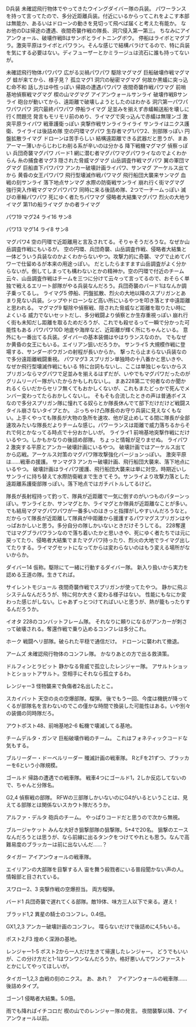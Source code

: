 D兵装
未確認飛行物体でやってきたウイングダイバー隊の兵装。
パワーランスを持って言ってたので、多分近距離兵装。付近にいるからってこれをよこす本部は無能か、あるいはドローンの動きを見切って飛べば届くと考えた有能か。
なお他のDは帰途の遭遇、夜間奇襲作戦の隊長、洞穴侵入第一第三。
ちなみにアイアンウォール、破壊作戦Bはサンボとライトニングボウ。
停船はライボとマグブラ。激突平原はライボとパワラン。そんな感じで結構バラけてるので、特に兵装を気にする必要はない。ディフューザーとかミラージュは流石に誰も持ってないが。

未確認飛行物体パワパワ
広がる災禍パワパワ
駆除マグマグ
巨船破壊作戦マグマグ
    蛙が来てから、様子見？
孤立マグ1
洞穴の秘密マグマグ
    何故か黒蟻に突っ込む命不和
    話し方は中性っぽい
帰路の遭遇パワパワ
夜間奇襲作戦パワマグ
前哨基地偵察戦マグマグ
楔の山マグマグ
アイアンウォールサンライ
破壊作戦Bサンライ
    砲台が動いてから、遠距離で破壊しようとしたのはわかる
洞穴第一パワパワパワパワ
洞穴最終パワパワ
停船ライマグ
    足並みを揃えず赤蟻輸送船を壊しに行く問題児
    発言もモリモリ前のめり、ライマグで突っ込んで赤蟻は無理ンゴ
激突平原ライパワ
    戦車護衛っぽい
突撃作戦サンライライライ
    サンライはニクス護衛、ライライは後詰め隊
空の円環マグパワ
生存者マグ1パワ2、別部隊っぽい
円盤拡散ライマグ
    ドローンは苦手らしい
    結構遠距離できる武器だと思うが、まあアーマー薄いからじわじわ削る系が辛いのは分かる
降下戦機マグマグ
    偵察っぽい
兵団奇襲マグパワ
    バード1
網に潜む者マグパワマグパワライなのでよくわからん
糸の捕食者マグ3
隠された脅威マグマグ
山岳調査作戦マグパワ
翼の軍団マグマグ
巨船直下パワパワ
アンカー破壊計画ライパワ、サンマグ
    アーケルス出てから
黄昏の女王パワパワ
飛行型壊滅作戦パワマグ
飛行船団大襲来サンマグ
血戦の刻サンライ
落下地点サンマグ
水際の防衛戦サンライ
崩れ行く街マグマグ
強行突入作戦マグマグパワパワ
    同時に来る後詰め隊、2つで一チームっぽい
滅びの車輪パワパワ
死にゆく者たちパワマグ
侵略者大結集マグパワ
烈火の大地ライマグ
第11の船ライマグ
かの者ライマグ

パワ19
マグ24
ライ16
サン8

パワ13
マグ14
ライ8
サン8



マグパワ4
    空の円環で近距離用と言及されてる。そりゃそうだろうな。なぜか山岳調査作戦にもいるが。
    空の円環、兵団奇襲、山岳調査作戦、侵略者大結集と一体どういう兵装なのかよくわからないやつ。攻撃力的に奇襲、マグで止めてパワーで仕留めるが本来の用途っぽい。
    だとしたらますます山岳調査がよく分からないが。倒してしまっても構わないとかの精神か。空の円環で付近のチーム云々、山岳調査作戦はチームを三つに分けて云々って言ってるので、おそらく単独で戦えるエリート部隊がやる兵装なんだろう。兵団奇襲のバード1はなんか調子乗ってるし。
ライマグ5
    停船、円盤拡散、烈火の大地以降のスプリガンとあまり見ない兵装。シップやドローンなど高い所にいるやつを叩き落とす中遠距離と思われる。
マグマグ9
    駆除や偵察戦、隠された脅威など距離を取りたい時によくいる
    威力でないセットだし、多分戦闘より偵察とか生存重視っぽい
    崩れ行く街も未知だし距離を取るためだろうが、これでも殺せるって一瞬で分かった可能性もある
パワパワ10D
    地底や海岸など、近距離が輝く所にちゃんといる。
    意外にも一番出てる兵装。ダイバーの基本装備はやはりランスなのか。
    でもなぜか黄昏の女王にもいる。エイリアン狙いだろうか。
サンライ5
    大規模作戦に登場する、サンダーボウガンの射程が長いからか。
    撃ったら止まらない兵装なので多分遠距離戦闘重視。
パワマグ3
    スプリガン単独時の十八番かと思いきや、なぜか飛行型壊滅作戦にもいる
    特に台詞もないし、ここは単独じゃないからスプリガンならマグパワで足並みを揃えるはずだが、いやでもマグパワだったのがグリムリーパー隊がいたからかもしれないし。
    まあ228第二で何者なのか聞かれるくらいだからセリフ無くてもおかしくないが、これもまたどっかで死んでメンバー変わってたらおかしくないし。
    そもそも合流したときの声は普通ボイスなので多分スプリガン隊に憧れてる奴らとか隊長休んでて部下だけだけど戦闘スタイル崩さないタイプとか。
    ぶっちゃけ凸隊長のお守り兵装に見えなくもない。上手くやっても隊長が大物の急所を速攻、他が足止めしてる間に隊長が全部速攻みたいな隊長だよりチームな感じ。パワーランスは距離で威力落ちるからそれで何とかなってる時点で十分おかしいが。
ライライ1
    前哨基地突撃作戦にだけいるやつ。しかもかなりの後詰め部隊。
    ちょっと情報が足りませぬ。
ライパワ2
    激突する平原とアンカー破壊計画にいるやつ。
    破壊計画ではアーケルス出てから応戦。アーケルス対策のマグパワ隊攻撃強化バージョンっぽい。
    激突平原は……戦車の援護。
サンマグ3
    アンカー破壊計画、飛行船団大襲来、落下地点にいるやつ。
    破壊計画はライパワ援護、飛行船団大襲来は単に対空。時期近いしサンライに持ち替えて水際防衛戦まで生きてそう。サンライより攻撃力落とした遠距離系護衛部隊っぽい。落下地点ではガチバトルしてるけど。


隊長が長射程持って釣って、隊員が近距離で一気に倒すのがいつものパターンっぽい。サンライとか、サンマグとか、ライマグとか隊員が近距離なことが多い。でも結局マグマグパワパワが一番多いのはきっと指揮がしやすいんだろうなと。
だからって隊長が近距離して隊員が中距離から援護するパワマグスプリガンはやっぱおかしいと思う。多分自分の隊しかいないときだけそうしてる。
228奪還ではマグブラパワランなので落ち着いたかと思いきや、死にゆく者たちでは元に戻ってたり、侵略者大結集でまたマグパワ持ったり、烈火の大地でライマグ出してたりする。ライマグセットになってからは変わらないのはもう変える場所がないからか。

ダイバー14
仮称。駆除にて一緒に行動するダイバー隊。
新入り扱いから実力を認める王道の隊。生きてれば。

サイレントモジュール
夜間奇襲作戦でスプリガンが使ってたやつ。
静かに飛ぶシステムなんだろうが、特に何か大きく変わる様子はない。
性能にもなにか変わった感じがしない。じゃあずっとつけてればいいと思うが、熱が籠もったりするんだろうか。

イオタ
228のコンバットフレーム隊。
それなりに頼りになるがアンカーが刺さって破壊される。奪還作戦で乗り込めるコンフレは多分これ。

ホーク
戦闘ヘリ部隊。破られた平穏で通信だけ。
ドローンに襲われて撤退。

アームズ
未確認飛行物体のコンフレ隊。
かなりあとの方で出る救済策。

ドルフィンとラビット
静かなる脅威で孤立したレンジャー隊。
アサルトショットとショットアサルト。空相手にそれなら孤立するわ。

レンジャー3
怪物襲来で負傷者2名出したとこ。

スカイバット
天空の炎の空爆部隊。榴弾。
後でもう一回、今度は機銃が降ってくるが部隊名を言わないのでこの僅かな時間で換装した可能性はある。いや別々の装備の同時隊だろ。

アウトポスト48、前哨基地2-6
転機で壊滅してる基地。

チームデルタ・ガンマ
巨船破壊作戦のチーム。
これはフォネティックコードな気もする。

ブルリーダー・ドーベルリーダー
殲滅計画の戦車隊。
RとFを21ずつ、ブラッカーを6という小隊規模。

ゴールド
帰路の遭遇での戦車隊。
戦車4つにゴールド1，2しか反応してないので、ちゃんと分隊名。

G2,4
偵察戦の部隊。
RFWの三部隊しかいないのにG4がいるということは、見えてる部隊とは関係ないスカウト隊だろうか。

アルファ・デルタ
砲兵のチーム。
やっぱりコードだと思うので次から無視。

ブルージャケット
みんな大好き狙撃部隊の狙撃隊。5*4で20名。
狙撃のエースなんだろうとは思うが、なら前線に出るタンクをつけてやれとも思う。なんで高難易度のブラッカーは前に出ないんだ……？

タイガー
アイアンウォールの戦車隊。

エイリアンの大部隊を目撃する人
宙を舞う殺戮者にいる普段聞かない声の人。
情報部と目されている。

スワロー2、3
突撃作戦の空爆担当。
両方榴弾。

バード1
兵団奇襲で遅れてくる部隊。敵19体、味方三人以下で来る。遅え！

ブラッド1,2
異星の騎士のコンフレ。0.4倍。

GX1,2,3
アンカー破壊計画のコンフレ。
喋らないだけで後詰めに4,5もいる。

ポスト2,F3
煌めく深淵の基地。

レンジャー1-5
ポスト2から一人だけ生きて帰還したレンジャー。
どうでもいいが、この分け方だと1-1はワンワンなんだろうか。格好悪いんでワンファーストとかにしてやってほしいが。

タイガー1,2,3
血戦の刻のニクス。
あ、あれ？　アイアンウォールの戦車隊……
後詰めタイプ。

ゴーン1
侵略者大結集。5.0倍。

雨でも降ればイチコロだ
楔の山でのレンジャー隊の発言。
夜間襲撃以降、アイアンウォール以前。
